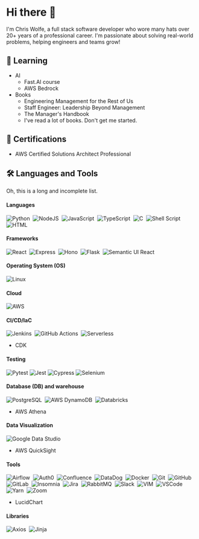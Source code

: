 # Hi there 👋

I'm Chris Wolfe, a full stack software developer who wore many hats over 20+ years of a professional career. I'm passionate about solving real-world problems, helping engineers and teams grow!

## 🌱 Learning

- AI
  - Fast.AI course
  - AWS Bedrock
- Books
  - Engineering Management for the Rest of Us
  - Staff Engineer: Leadership Beyond Management
  - The Manager's Handbook
  - I've read a lot of books. Don't get me started.

## 📰 Certifications

- AWS Certified Solutions Architect Professional

## 🛠️ Languages and Tools

Oh, this is a long and incomplete list.

#### Languages

![Python](https://img.shields.io/badge/Python-3776AB?style=for-the-badge&logo=python&logoColor=white)&nbsp;
![NodeJS](https://img.shields.io/badge/node.js-6DA55F?style=for-the-badge&logo=node.js&logoColor=white)&nbsp;
![JavaScript](https://img.shields.io/badge/JavaScript-F7DF1E?style=for-the-badge&logo=javascript&logoColor=black)&nbsp;
![TypeScript](https://img.shields.io/badge/TypeScript-007ACC?style=for-the-badge&logo=typescript&logoColor=white)&nbsp;
![C](https://img.shields.io/badge/C-00599C?style=for-the-badge&logo=c&logoColor=white)&nbsp;
![Shell Script](https://img.shields.io/badge/GNU%20Bash-4EAA25?style=for-the-badge&logo=GNU%20Bash&logoColor=white)&nbsp;
![HTML](https://img.shields.io/badge/HTML5-E34F26?style=for-the-badge&logo=html5&logoColor=white)&nbsp;

#### Frameworks

![React](https://img.shields.io/badge/React-20232A?style=for-the-badge&logo=react&logoColor=61DAFB)&nbsp;
![Express](https://img.shields.io/badge/Express%20js-000000?style=for-the-badge&logo=express&logoColor=white)&nbsp;
![Hono](https://img.shields.io/badge/Hono-E36002?logo=hono&logoColor=fff&style=for-the-badge)&nbsp;
![Flask](https://img.shields.io/badge/flask-%23000.svg?style=for-the-badge&logo=flask&logoColor=white)&nbsp;
![Semantic UI React](https://img.shields.io/badge/Semantic%20UI%20React-%2335BDB2.svg?style=for-the-badge&logo=SemanticUIReact&logoColor=white)&nbsp;

#### Operating System (OS)

![Linux](https://img.shields.io/badge/Linux-05122A?style=flat&logo=linux&logoColor=white)&nbsp;

#### Cloud

![AWS](https://img.shields.io/badge/Amazon_AWS-232F3E?style=flat&logo=amazon-aws&logoColor=white)&nbsp;

#### CI/CD/IaC

![Jenkins](https://img.shields.io/badge/Jenkins-D24939?style=for-the-badge&logo=Jenkins&logoColor=white)&nbsp;
![GitHub Actions](https://img.shields.io/badge/GitHub%20Actions-2088FF?logo=githubactions&logoColor=fff&style=for-the-badge)&nbsp;
![Serverless](https://img.shields.io/badge/Serverless-FD5750?logo=serverless&logoColor=fff&style=for-the-badge)&nbsp;
- CDK

#### Testing

![Pytest](https://img.shields.io/badge/Pytest-0A9EDC?logo=pytest&logoColor=fff&style=for-the-badge)
![Jest](https://img.shields.io/badge/Jest-C21325?logo=jest&logoColor=fff&style=for-the-badge)
![Cypress](https://img.shields.io/badge/Cypress-69D3A7?logo=cypress&logoColor=fff&style=for-the-badge)
![Selenium](https://img.shields.io/badge/Selenium-43B02A?logo=selenium&logoColor=fff&style=for-the-badge)

#### Database (DB) and warehouse

![PostgreSQL](https://img.shields.io/badge/PostgreSQL-316192?style=flat&logo=postgresql&logoColor=green)&nbsp;
![AWS DynamoDB](https://img.shields.io/badge/Amazon%20DynamoDB-4053D6?style=for-the-badge&logo=Amazon%20DynamoDB&logoColor=white)&nbsp;
![Databricks](https://img.shields.io/badge/Databricks-FF3621?style=for-the-badge&logo=Databricks&logoColor=white)&nbsp;
- AWS Athena

#### Data Visualization

![Google Data Studio](https://img.shields.io/badge/Google%20Data%20Studio-669DF6?logo=googledatastudio&logoColor=fff&style=for-the-badge)&nbsp;
- AWS QuickSight

#### Tools

![Airflow](https://img.shields.io/badge/Airflow-017CEE?style=for-the-badge&logo=Apache%20Airflow&logoColor=white)&nbsp;
![Auth0](https://img.shields.io/badge/Auth0-EB5424?logo=auth0&logoColor=fff&style=for-the-badge)&nbsp;
![Confluence](https://img.shields.io/badge/Confluence-172B4D?logo=confluence&logoColor=fff&style=for-the-badge)&nbsp;
![DataDog](https://img.shields.io/badge/DATADOG-632CA6?style=for-the-badge&logo=datadog&logoColor=white)&nbsp;
![Docker](https://img.shields.io/badge/Docker-2CA5E0?style=for-the-badge&logo=docker&logoColor=white)&nbsp;
![Git](https://img.shields.io/badge/-Git-05122A?style=flat&logo=git)&nbsp;
![GitHub](https://img.shields.io/badge/GitHub-181717?logo=github&logoColor=fff&style=for-the-badge)&nbsp;
![GitLab](https://img.shields.io/badge/GitLab-FC6D26?logo=gitlab&logoColor=fff&style=for-the-badge)&nbsp;
![Insomnia](https://img.shields.io/badge/Insomnia-black?style=for-the-badge&logo=insomnia&logoColor=5849BE)&nbsp;
![Jira](https://img.shields.io/badge/Jira-0052CC?logo=jira&logoColor=fff&style=for-the-badge)&nbsp;
![RabbitMQ](https://img.shields.io/badge/Rabbitmq-FF6600?style=for-the-badge&logo=rabbitmq&logoColor=white)&nbsp;
![Slack](https://img.shields.io/badge/Slack-4A154B?logo=slack&logoColor=fff&style=for-the-badge)&nbsp;
![VIM](https://img.shields.io/badge/VIM-%2311AB00.svg?&style=flat&logo=vim&logoColor=white)&nbsp;
![VSCode](https://img.shields.io/badge/VSCode-0078D4?style=for-the-badge&logo=visual%20studio%20code&logoColor=white)&nbsp;
![Yarn](https://img.shields.io/badge/yarn-%232C8EBB.svg?style=for-the-badge&logo=yarn&logoColor=white)&nbsp;
![Zoom](https://img.shields.io/badge/Zoom-0B5CFF?logo=zoom&logoColor=fff&style=for-the-badge)&nbsp;
- LucidChart

#### Libraries

![Axios](https://img.shields.io/badge/Axios-5A29E4?logo=axios&logoColor=fff&style=for-the-badge)&nbsp;
![Jinja](https://img.shields.io/badge/jinja-white.svg?style=for-the-badge&logo=jinja&logoColor=black)&nbsp;
